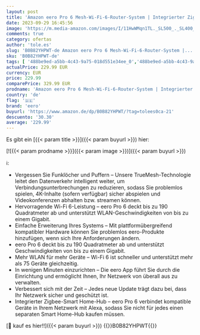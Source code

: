 ```yaml
---
layout: post
title: 'Amazon eero Pro 6 Mesh-Wi-Fi-6-Router-System | Integrierter Zigbee Smart-Home-Hub | Doppelpack | Abdeckung bis zu 380 m²'
date: 2023-09-29 16:45:56
image: 'https://m.media-amazon.com/images/I/11HwWMqn1TL._SL500_._SL400_.jpg'
comments: true
category: ofertas
author: 'tole.es'
slug: 'B0B82YHPWT-de Amazon eero Pro 6 Mesh-Wi-Fi-6-Router-System |...'
sku: 'B0B82YHPWT-de'
tags: [ '488be9ed-a5bb-4c43-9a75-018d551e34ee_0','488be9ed-a5bb-4c43-9a75-018d551e34ee_9301','Amazon eero Pro 6','Amazon-Geräte','Amazon-Geräte & Zubehör','Arborist Merchandising Root','Computer & Zubehör','Geräte-Pakete','Netzwerkgeräte','Router','Self Service','Special Features Stores','WLAN & Netzwerke für zuhause','WLAN- & Netzwerkpakete für zuhause','WLAN-Mesh-Systeme','eero','🇩🇪', ]
actualPrice: 229.99 EUR
currency: EUR
price: 229.99
comparePrice: 329.99 EUR
prodname: 'Amazon eero Pro 6 Mesh-Wi-Fi-6-Router-System | Integrierter Zigbee Smart-Home-Hub | Doppelpack | Abdeckung bis zu 380 m²'
country: 'de'
flag: '🇩🇪'
brand: 'eero'
buyurl: 'https://www.amazon.de/dp/B0B82YHPWT/?tag=tolees0ca-21'
descuento: '30.30'
average: '229.99'
---
```


Es gibt ein [{{< param title >}}]({{< param buyurl >}}) hier:

[![{{< param prodname >}}]({{< param image >}})]({{< param buyurl >}})

ℹ️:

- Vergessen Sie Funklöcher und Puffern – Unsere TrueMesh-Technologie leitet den Datenverkehr intelligent weiter, um Verbindungsunterbrechungen zu reduzieren, sodass Sie problemlos spielen, 4K-Inhalte (sofern verfügbar) sicher abspielen und Videokonferenzen abhalten bzw. streamen können.
- Hervorragende Wi-Fi 6-Leistung – eero Pro 6 deckt bis zu 190 Quadratmeter ab und unterstützt WLAN-Geschwindigkeiten von bis zu einem Gigabit.
- Einfache Erweiterung Ihres Systems – Mit plattformübergreifend kompatibler Hardware können Sie problemlos eero-Produkte hinzufügen, wenn sich Ihre Anforderungen ändern.
- eero Pro 6 deckt bis zu 190 Quadratmeter ab und unterstützt Geschwindigkeiten von bis zu einem Gigabit.
- Mehr WLAN für mehr Geräte – Wi-Fi 6 ist schneller und unterstützt mehr als 75 Geräte gleichzeitig.
- In wenigen Minuten einzurichten – Die eero App führt Sie durch die Einrichtung und ermöglicht Ihnen, Ihr Netzwerk von überall aus zu verwalten.
- Verbessert sich mit der Zeit – Jedes neue Update trägt dazu bei, dass Ihr Netzwerk sicher und geschützt ist.
- Integrierter Zigbee-Smart Home-Hub – eero Pro 6 verbindet kompatible Geräte in Ihrem Netzwerk mit Alexa, sodass Sie nicht für jedes einen separaten Smart Home-Hub kaufen müssen.

[🛒 kauf es hier!!]({{< param buyurl >}})
{{<world>}}B0B82YHPWT{{</world>}}
